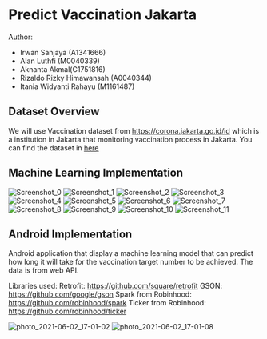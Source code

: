 # Predict Vaccination Jakarta

Author:
* Irwan Sanjaya (A1341666)
* Alan Luthfi (M0040339)
* Aknanta Akmal(C1751816)
* Rizaldo Rizky Himawansah (A0040344)
* Itania Widyanti Rahayu (M1161487)


## Dataset Overview

We will use Vaccination dataset from https://corona.jakarta.go.id/id which is a institution in Jakarta that monitoring vaccination process in Jakarta. You can find the dataset in [here](https://tiny.cc/Datacovidjakarta)

## Machine Learning Implementation

![Screenshot_0](https://user-images.githubusercontent.com/70088542/121327316-89fa4380-c93d-11eb-942b-6f3a50412705.png)
![Screenshot_1](https://user-images.githubusercontent.com/70088542/121327366-9383ab80-c93d-11eb-859d-2d7398808ebc.png)
![Screenshot_2](https://user-images.githubusercontent.com/70088542/121327369-941c4200-c93d-11eb-9c39-38a57a8ba997.png)
![Screenshot_3](https://user-images.githubusercontent.com/70088542/121327371-941c4200-c93d-11eb-9879-5a938c4b8887.png)
![Screenshot_4](https://user-images.githubusercontent.com/70088542/121327372-94b4d880-c93d-11eb-850b-0e73150d96b5.png)
![Screenshot_5](https://user-images.githubusercontent.com/70088542/121327376-954d6f00-c93d-11eb-8512-a1c98894ac54.png)
![Screenshot_6](https://user-images.githubusercontent.com/70088542/121327379-954d6f00-c93d-11eb-84f6-430ba57a1c45.png)
![Screenshot_7](https://user-images.githubusercontent.com/70088542/121327380-95e60580-c93d-11eb-8183-9c6a280f47c9.png)
![Screenshot_8](https://user-images.githubusercontent.com/70088542/121327381-95e60580-c93d-11eb-9d32-d3d411bd9fa3.png)
![Screenshot_9](https://user-images.githubusercontent.com/70088542/121327382-967e9c00-c93d-11eb-8217-a953294abd4e.png)
![Screenshot_10](https://user-images.githubusercontent.com/70088542/121327385-97173280-c93d-11eb-91b8-8e0f768ee36c.png)
![Screenshot_11](https://user-images.githubusercontent.com/70088542/121327386-97173280-c93d-11eb-9374-f2bddecc6398.png)


## Android Implementation
Android application that display a machine learning model that can predict how long it will take for the vaccination target number to be achieved.
The data is from web API.

Libraries used:
Retrofit: https://github.com/square/retrofit
GSON: https://github.com/google/gson
Spark from Robinhood: https://github.com/robinhood/spark
Ticker from Robinhood: https://github.com/robinhood/ticker

![photo_2021-06-02_17-01-02](https://user-images.githubusercontent.com/78996136/120471682-35037e00-c3cf-11eb-8b92-e3b4cbcecdc3.jpg)
![photo_2021-06-02_17-01-08](https://user-images.githubusercontent.com/78996136/120471705-3cc32280-c3cf-11eb-83f8-5442b745bc3d.jpg)
